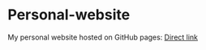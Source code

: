 # Personal-website
My personal website hosted on GitHub pages: [Direct link](https://dhirenkakkar.github.io/index.html)

